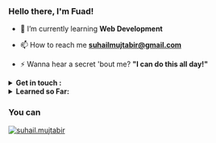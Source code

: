 ### Hello there, I'm Fuad!

- 🌱 I’m currently learning **Web Development**

- 📫 How to reach me **suhailmujtabir@gmail.com**

- ⚡ Wanna hear a secret 'bout me? **"I can do this all day!"**
<details>
    <summary><b>Get in touch :</b></summary>
        <a href="https://fb.com/suhail.mujtabir" target="_blank"><img align="center" src="https://suhail-mujtabir.github.io/img/fb.gif" alt="suhail.mujtabir" height="40" width="50" /></a>
        <a href="https://instagram.com/suhail.mujtabir" target="_blank"><img align="center" src="https://suhail-mujtabir.github.io/img/tt.gif" alt="suhail.mujtabir" height="40" width="50" /></a>
        <a href="https://toph.co/u/suhail_mujtabir" target="_blank"><img align="center" src="https://suhail-mujtabir.github.io/img/toph.png" alt="Toph" height="30" width="50" /></a>
        <a href="https://t.me/Suhail_Mujtabir" target="_blank"><img align="center" src="https://suhail-mujtabir.github.io/img/tel.gif" alt="Telegram" height="36" width="50" /></a>
</details>


<details>
    <summary>
        <b>
            Learned so Far:
        </b>
    </summary>
    <img style="margin: 10px" src="https://raw.githubusercontent.com/devicons/devicon/master/icons/python/python-original.svg" alt="python" width="40" height="40"/>
    <img style="margin: 10px" src="https://raw.githubusercontent.com/devicons/devicon/master/icons/c/c-original.svg" alt="c" width="40" height="40"/> 
    <img style="margin: 10px" src="https://raw.githubusercontent.com/devicons/devicon/master/icons/html5/html5-original-wordmark.svg" alt="html5" width="40" height="40"/>
    <img style="margin: 10px" src="https://cdn.worldvectorlogo.com/logos/arduino-1.svg" alt="arduino" width="40" height="40"/> 
    
</details>



<h3 align="left">You can </h3>
<a href="https://www.buymeacoffee.com/suhail.mujtabir"> <img src="https://cdn.buymeacoffee.com/buttons/v2/default-yellow.png" height="50" width="210" alt="suhail.mujtabir" /></a>

